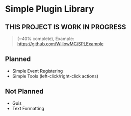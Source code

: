 # Simple Plugin Library

## THIS PROJECT IS WORK IN PROGRESS

> (~40% complete), Example: https://github.com/WillowMC/SPLExample

## Planned

- Simple Event Registering
- Simple Tools (left-click/right-click actions)

## Not Planned

- Guis
- Text Formatting
